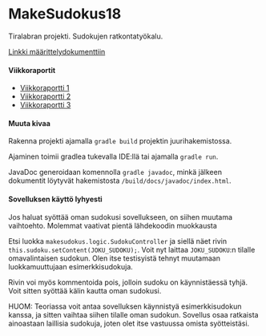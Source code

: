 # MakeSudokus18
Tiralabran projekti. Sudokujen ratkontatyökalu.

[Linkki määrittelydokumenttiin](/documentation/maarittely.md)


#### Viikkoraportit
- [Viikkoraportti 1](/documentation/viikkoraportti1.md)
- [Viikkoraportti 2](/documentation/viikkoraportti2.md)
- [Viikkoraportti 3](/documentation/viikkoraportti3.md)

#### Muuta kivaa
Rakenna projekti ajamalla `gradle build` projektin juurihakemistossa.

Ajaminen toimii gradlea tukevalla IDE:llä tai ajamalla `gradle run`.

JavaDoc generoidaan komennolla `gradle javadoc`, minkä jälkeen dokumentit löytyvät hakemistosta `/build/docs/javadoc/index.html`.

#### Sovelluksen käyttö lyhyesti
Jos haluat syöttää oman sudokusi sovellukseen, on siihen muutama vaihtoehto. Molemmat vaativat pientä lähdekoodin muokkausta

Etsi luokka `makesudokus.logic.SudokuController` ja siellä näet rivin `this.sudoku.setContent(JOKU_SUDOKU);`. Voit nyt laittaa `JOKU_SUDOKU`:n tilalle omavalintaisen sudokun. Olen itse testisyistä tehnyt muutamaan luokkamuuttujaan esimerkkisudokuja.

Rivin voi myös kommentoida pois, jolloin sudoku on käynnistäessä tyhjä. Voit sitten syöttää kälin kautta oman sudokusi.

HUOM: Teoriassa voit antaa sovelluksen käynnistyä esimerkkisudokun kanssa, ja sitten vaihtaa siihen tilalle oman sudokun. Sovellus osaa ratkaista ainoastaan laillisia sudokuja, joten olet itse vastuussa omista syötteistäsi.
